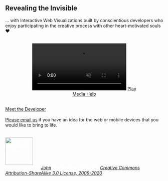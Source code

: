 ## Revealing the Invisible
... with Interactive Web Visualizations built by conscientious developers who enjoy participating in the creative process with other heart-motivated souls ❤
<br /><br />

<div id="stream" style="text-align: center" onclick="(function(evt) { playVideo(); aud1.currentTime=0; aud1.muted=false; evt.target.innerHTML='Now Playing'; userTriggered=true; var control=window.document.querySelector('div#control'); control.onclick=''; control.children[0].innerHTML='Hide Control'; } (event));">
<video id="aud1" preload="auto" muted="true" controls="true">
<source src="https://s3-us-west-1.amazonaws.com/real-currents/js-demos/video/the_word.mp4" />
<source src="https://s3-us-west-1.amazonaws.com/real-currents/js-demos/video/the_word.ogx" />
</video>
<a id="aud1_play" href="#">Play</a><br />
<a href="http://www.w3.org/2010/05/video/mediaevents.html" target="_blank">Media Help</a>
<br /><br />
</div>

[Meet the Developer](/dev)
<br /><br />
[Please email us](mailto:info@real-currents.com) if you have an idea for the web or mobile devices that you would like to bring to life.
<br /><br />

<h1 id="text_title" style="display:none;"></h1>
<p id="text_copy" style="display:none;">
Copy
</p>

<span id="background01" style="display:none; color:hsla(53,8%,37%,0.005)"></span>
<span id="background02" style="display:none; color:hsla(168,15%,65%,0.025)"></span>
<span id="background03" style="display:none; color:hsla(0%,0%,0%,1.0)"></span>

<span id="foreground01" style="display:none; color:rgb(255,255,255)"></span>
<span id="foreground02" style="display:none; color:hsla(210, 100%, 70%, 1.0)"></span>
<span id="foreground03" style="display:none; color:hsla(150, 100%, 70%, 1.0)"></span>

<p id="vstatus"></p>
<p id="license" style="color:#fff">
	<img src="http://i.creativecommons.org/l/by-sa/3.0/nz/88x31.png"  style="width: 88px;" alt="Creative Commons Licence"><br />
	<em>These demos by <a href="mailto:john@real-currents.com">John</a> are licensed under the <a href="http://creativecommons.org/licenses/by-sa/3.0/nz/deed.en_GB">Creative Commons Attribution-ShareAlike 3.0 License, 2009-2020</a></em>
</p>

<script type="text/javascript" id="cvSrc" src="/js-demos/scripts/interact-visualizer.js"></script>
